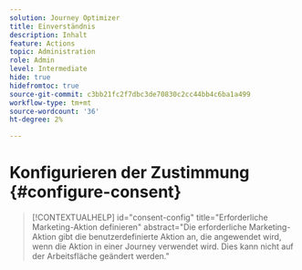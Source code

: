 ```yaml
---
solution: Journey Optimizer
title: Einverständnis
description: Inhalt
feature: Actions
topic: Administration
role: Admin
level: Intermediate
hide: true
hidefromtoc: true
source-git-commit: c3bb21fc2f7dbc3de70830c2cc44bb4c6ba1a499
workflow-type: tm+mt
source-wordcount: '36'
ht-degree: 2%

---
```


# Konfigurieren der Zustimmung {#configure-consent}

>[!CONTEXTUALHELP]
>id="consent-config"
>title="Erforderliche Marketing-Aktion definieren"
>abstract="Die erforderliche Marketing-Aktion gibt die benutzerdefinierte Aktion an, die angewendet wird, wenn die Aktion in einer Journey verwendet wird. Dies kann nicht auf der Arbeitsfläche geändert werden."
